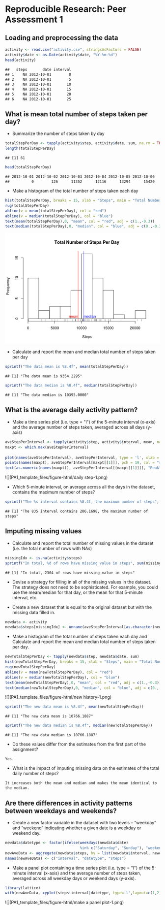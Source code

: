 # Reproducible Research: Peer Assessment 1


## Loading and preprocessing the data

```r
activity <- read.csv("activity.csv", stringsAsFactors = FALSE)
activity$date <- as.Date(activity$date, "%Y-%m-%d")
head(activity)
```

```
##   steps       date interval
## 1    NA 2012-10-01        0
## 2    NA 2012-10-01        5
## 3    NA 2012-10-01       10
## 4    NA 2012-10-01       15
## 5    NA 2012-10-01       20
## 6    NA 2012-10-01       25
```

## What is mean total number of steps taken per day?
* Summarize the number of steps taken by day

```r
totalStepPerDay <- tapply(activity$step, activity$date, sum, na.rm = TRUE)
length(totalStepPerDay)
```

```
## [1] 61
```

```r
head(totalStepPerDay)
```

```
## 2012-10-01 2012-10-02 2012-10-03 2012-10-04 2012-10-05 2012-10-06 
##          0        126      11352      12116      13294      15420
```
* Make a histogram of the total number of steps taken each day

```r
hist(totalStepPerDay, breaks = 15, xlab = "Steps", main = "Total Number of Steps Per Day")
rug(totalStepPerDay)
abline(v = mean(totalStepPerDay), col = "red")
abline(v = median(totalStepPerDay), col = "blue")
text(mean(totalStepPerDay),0, "mean", col = "red", adj = c(1.,-0.3))
text(median(totalStepPerDay),0, "median", col = "blue", adj = c(0.,-0.3))
```

![](PA1_template_files/figure-html/hist-1.png)<!-- -->

* Calculate and report the mean and median total number of steps taken per day

```r
sprintf("The data mean is %8.4f", mean(totalStepPerDay))
```

```
## [1] "The data mean is 9354.2295"
```

```r
sprintf("The data median is %8.4f", median(totalStepPerDay))
```

```
## [1] "The data median is 10395.0000"
```

## What is the average daily activity pattern?
* Make a time series plot (i.e. type = "l") of the 5-minute interval (x-axis) 
and the average number of steps taken, averaged across all days (y-axis)


```r
aveStepPerInterval <- tapply(activity$step, activity$interval, mean, na.rm = TRUE)
maxpt <- which.max(aveStepPerInterval)

plot(names(aveStepPerInterval), aveStepPerInterval, type = 'l', xlab = "Time Interval", ylab = "Averaged Daily Steps", main = "Daily Activity Pattern")
points(names(maxpt), aveStepPerInterval[maxpt[[1]]], pch = 19, col = "red")
text(as.numeric(names(maxpt)), aveStepPerInterval[[maxpt[[1]]]], "Peak", adj = c(-0.2, 0), col = "red")
```

![](PA1_template_files/figure-html/daily step-1.png)<!-- -->

* Which 5-minute interval, on average across all the days in the dataset, 
contains the maximum number of steps?


```r
sprintf("The %s interval contains %8.4f, the maximum number of steps", names(maxpt), aveStepPerInterval[[maxpt[[1]]]])
```

```
## [1] "The 835 interval contains 206.1698, the maximum number of steps"
```

## Imputing missing values
* Calculate and report the total number of missing values in the dataset 
(i.e. the total number of rows with NAs)


```r
missingIdx <- is.na(activity$steps)
sprintf("In total, %d of rows have missing value in steps", sum(missingIdx))
```

```
## [1] "In total, 2304 of rows have missing value in steps"
```
* Devise a strategy for filling in all of the missing values in the dataset. The
strategy does not need to be sophisticated. For example, you could use
the mean/median for that day, or the mean for that 5-minute interval, etc.

* Create a new dataset that is equal to the original dataset but with the
missing data filled in.


```r
newdata <- activity
newdata$steps[missingIdx] <- unname(aveStepPerInterval[as.character(newdata[missingIdx,3])])
```

* Make a histogram of the total number of steps taken each day and Calculate
and report the mean and median total number of steps taken per day. 


```r
newTotalStepPerDay <- tapply(newdata$step, newdata$date, sum)
hist(newTotalStepPerDay, breaks = 15, xlab = "Steps", main = "Total Number of Steps Per Day (New Data)")
rug(newTotalStepPerDay)
abline(v = mean(newTotalStepPerDay), col = "red")
abline(v = median(newTotalStepPerDay), col = "blue")
text(mean(newTotalStepPerDay),0, "mean", col = "red", adj = c(1.,-0.3))
text(median(newTotalStepPerDay),0, "median", col = "blue", adj = c(0.,-0.3))
```

![](PA1_template_files/figure-html/new history-1.png)<!-- -->

```r
sprintf("The new data mean is %8.4f", mean(newTotalStepPerDay))
```

```
## [1] "The new data mean is 10766.1887"
```

```r
sprintf("The new data median is %8.4f", median(newTotalStepPerDay))
```

```
## [1] "The new data median is 10766.1887"
```

* Do these values differ from the estimates from the first part of the assignment?
```
Yes.
```
* What is the impact of imputing missing data on the estimates of the total
daily number of steps?
```
It increases both the mean and median and makes the mean identical to the median.
```

## Are there differences in activity patterns between weekdays and weekends?
* Create a new factor variable in the dataset with two levels – “weekday”
and “weekend” indicating whether a given date is a weekday or weekend
day.

```r
newdata$datetype <- factor(ifelse(weekdays(newdata$date) 
                                  %in% c("Saturday", "Sunday"), "weekend", "weekday"))
newAveData <- aggregate(newdata$steps, by = list(newdata$interval, newdata$datetype),mean)
names(newAveData) <- c("interval", "datetype", "steps")
```
* Make a panel plot containing a time series plot (i.e. type = "l") of the
5-minute interval (x-axis) and the average number of steps taken, averaged
across all weekday days or weekend days (y-axis). 

```r
library(lattice)
with(newAveData, xyplot(steps~interval|datetype, type='l',layout=c(1,2), xlab="Interval",ylab="Number of Steps"))
```

![](PA1_template_files/figure-html/make a panel plot-1.png)<!-- -->
